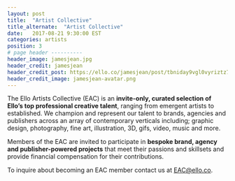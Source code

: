 ```yaml
---
layout: post
title:  "Artist Collective"
title_alternate:  "Artist Collective"
date:   2017-08-21 9:30:00 EST
categories: artists
position: 3
# page header ----------
header_image: jamesjean.jpg
header_credit: jamesjean
header_credit_post: https://ello.co/jamesjean/post/tbniday9vgl0vyriztz79q
header_credit_image: jamesjean-avatar.png
---
```


The Ello Artists Collective (EAC) is an **invite-only, curated selection of Ello’s top professional creative talent**, ranging from emergent artists to established. We champion and represent our talent to brands, agencies and publishers across an array of contemporary verticals including; graphic design, photography, fine art, illustration, 3D, gifs, video, music and more.

Members of the EAC are invited to participate in **bespoke brand, agency and publisher-powered projects** that meet their passions and skillsets and provide financial compensation for their contributions.

To inquire about becoming an EAC member contact us at EAC@ello.co.

